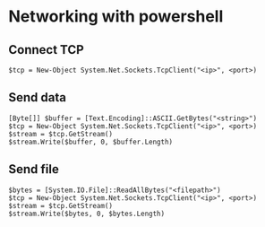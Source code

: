 # Networking with powershell

## Connect TCP

```
$tcp = New-Object System.Net.Sockets.TcpClient("<ip>", <port>)
```

## Send data

```
[Byte[]] $buffer = [Text.Encoding]::ASCII.GetBytes("<string>")
$tcp = New-Object System.Net.Sockets.TcpClient("<ip>", <port>)
$stream = $tcp.GetStream()
$stream.Write($buffer, 0, $buffer.Length)
```

## Send file 

```
$bytes = [System.IO.File]::ReadAllBytes("<filepath>")
$tcp = New-Object System.Net.Sockets.TcpClient("<ip>", <port>)
$stream = $tcp.GetStream()
$stream.Write($bytes, 0, $bytes.Length)
```

